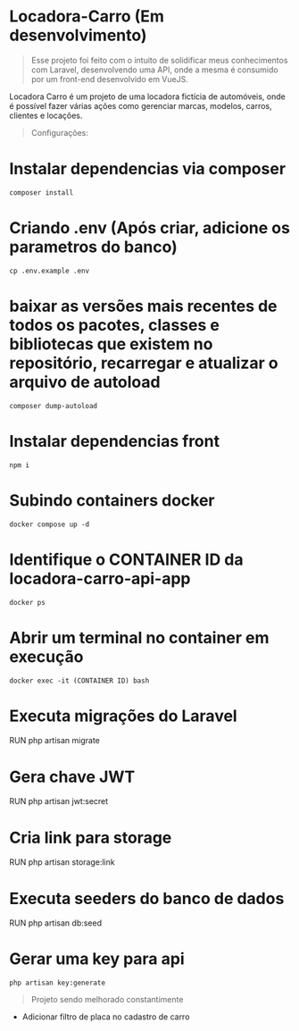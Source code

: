 # Locadora-Carro (Em desenvolvimento)

> Esse projeto foi feito com o intuito de solidificar meus conhecimentos com Laravel, desenvolvendo uma API, onde a mesma é consumido por um front-end desenvolvido em VueJS.

Locadora Carro é um projeto de uma locadora fictícia de automóveis, onde é possível fazer várias ações como gerenciar marcas, modelos, carros, clientes e locações.

> Configurações:

# Instalar dependencias via composer
`composer install`


# Criando .env (Após criar, adicione os parametros do banco)
`cp .env.example .env`

# baixar as versões mais recentes de todos os pacotes, classes e bibliotecas que existem no repositório, recarregar e atualizar o arquivo de autoload
`composer dump-autoload`

# Instalar dependencias front
`npm i`

# Subindo containers docker
`docker compose up -d`

# Identifique o CONTAINER ID da locadora-carro-api-app
`docker ps`

# Abrir um terminal no container em execução
`docker exec -it (CONTAINER ID) bash`


# Executa migrações do Laravel
RUN php artisan migrate

# Gera chave JWT
RUN php artisan jwt:secret

# Cria link para storage
RUN php artisan storage:link

# Executa seeders do banco de dados
RUN php artisan db:seed

# Gerar uma key para api
`php artisan key:generate`

> Projeto sendo melhorado constantimente

- Adicionar filtro de placa no cadastro de carro
